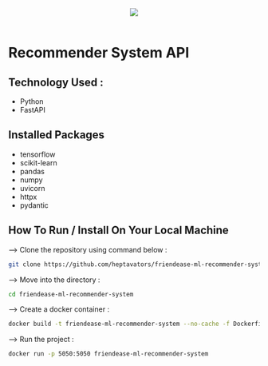 <div align="center">
<img src="https://i.gifer.com/LRP3.gif" >  
</div>

<br>

# Recommender System API

## Technology Used :

-   Python
-   FastAPI

## Installed Packages

-   tensorflow
-   scikit-learn
-   pandas
-   numpy
-   uvicorn
-   httpx
-   pydantic

## How To Run / Install On Your Local Machine

--> Clone the repository using command below :

```bash
git clone https://github.com/heptavators/friendease-ml-recommender-system.git
```

--> Move into the directory :

```bash
cd friendease-ml-recommender-system
```

--> Create a docker container :

```bash
docker build -t friendease-ml-recommender-system --no-cache -f Dockerfile .
```

--> Run the project :

```bash
docker run -p 5050:5050 friendease-ml-recommender-system
```
